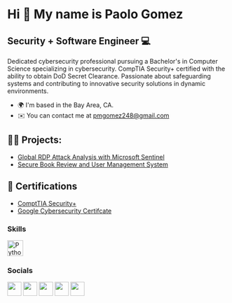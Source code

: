 Hi 👋 My name is Paolo Gomez
===============================

Security + Software Engineer 💻
------------------------------
Dedicated cybersecurity professional pursuing a Bachelor's in Computer Science specializing in cybersecurity. CompTIA Security+ certified with the ability to obtain DoD Secret Clearance. Passionate about safeguarding systems and contributing to innovative security solutions in dynamic environments.

* 🌍  I'm based in the Bay Area, CA.
* ✉️  You can contact me at [pmgomez248@gmail.com](mailto:pmgomez248@gmail.com)

<h2>👨‍💻 Projects:</h2>

 - [Global RDP Attack Analysis with Microsoft Sentinel](https://github.com/pattherogue/SIEM-Lab)
 - [Secure Book Review and User Management System](https://github.com/pattherogue/book-review-platform)



<h2>📃 Certifications</h2>

 - [ComptTIA Security+](https://www.credly.com/badges/6e9dcd3b-a631-4b78-9356-1c3f1199beb6)
 - [Google Cybersecurity Certifcate](https://www.credly.com/badges/d976f13b-25df-43c2-8c7f-97d697018c57)

### Skills

<p align="left">
<a href="https://www.python.org/" target="_blank" rel="noreferrer"><img src="https://raw.githubusercontent.com/danielcranney/readme-generator/main/public/icons/skills/python-colored.svg" width="36" height="36" alt="Python" /></a>
</p>

### Socials

<p align="left"> <a href="https://www.github.com/pattherogue" target="_blank" rel="noreferrer"><img src="https://raw.githubusercontent.com/danielcranney/readme-generator/main/public/icons/socials/github-dark.svg" width="32" height="32" /></a> <a href="http://www.instagram.com/pattherogue" target="_blank" rel="noreferrer"><img src="https://raw.githubusercontent.com/danielcranney/readme-generator/main/public/icons/socials/instagram.svg" width="32" height="32" /></a> <a href="https://www.linkedin.com/in/paolomgomez/" target="_blank" rel="noreferrer"><img src="https://raw.githubusercontent.com/danielcranney/readme-generator/main/public/icons/socials/linkedin.svg" width="32" height="32" /></a> <a href="https://www.twitter.com/pattherogue" target="_blank" rel="noreferrer"><img src="https://raw.githubusercontent.com/danielcranney/readme-generator/main/public/icons/socials/twitter.svg" width="32" height="32" /></a> <a href="https://www.youtube.com/@pattherogue" target="_blank" rel="noreferrer"><img src="https://raw.githubusercontent.com/danielcranney/readme-generator/main/public/icons/socials/youtube.svg" width="32" height="32" /></a></p>


